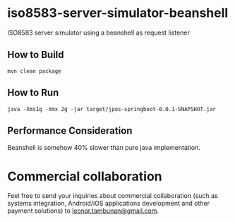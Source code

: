 # iso8583-server-simulator-beanshell
ISO8583 server simulator using a beanshell as request listener

## How to Build
```mvn clean package```

## How to Run
```java -Xms1g -Xmx 2g -jar target/jpos-springboot-0.0.1-SNAPSHOT.jar```

## Performance Consideration
Beanshell is somehow 40% slower than pure java implementation. 


# Commercial collaboration

Feel free to send your inquiries about commercial collaboration (such as systems integration, Android/iOS applications development and other payment solutions) to leonar.tambunan@gmail.com.
